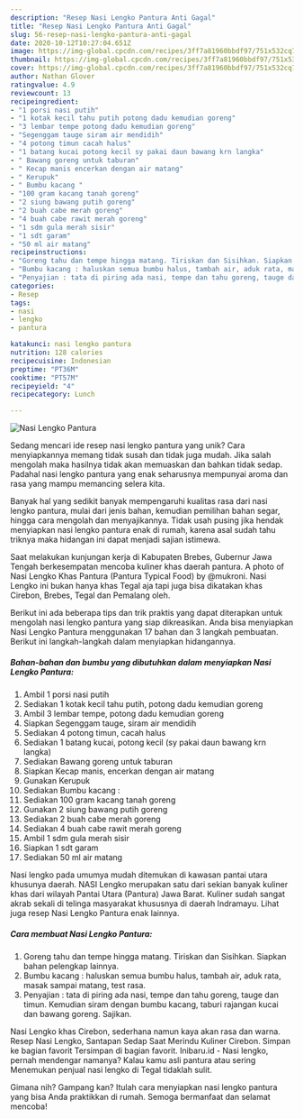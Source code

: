```yaml
---
description: "Resep Nasi Lengko Pantura Anti Gagal"
title: "Resep Nasi Lengko Pantura Anti Gagal"
slug: 56-resep-nasi-lengko-pantura-anti-gagal
date: 2020-10-12T10:27:04.651Z
image: https://img-global.cpcdn.com/recipes/3ff7a81960bbdf97/751x532cq70/nasi-lengko-pantura-foto-resep-utama.jpg
thumbnail: https://img-global.cpcdn.com/recipes/3ff7a81960bbdf97/751x532cq70/nasi-lengko-pantura-foto-resep-utama.jpg
cover: https://img-global.cpcdn.com/recipes/3ff7a81960bbdf97/751x532cq70/nasi-lengko-pantura-foto-resep-utama.jpg
author: Nathan Glover
ratingvalue: 4.9
reviewcount: 13
recipeingredient:
- "1 porsi nasi putih"
- "1 kotak kecil tahu putih potong dadu kemudian goreng"
- "3 lembar tempe potong dadu kemudian goreng"
- "Segenggam tauge siram air mendidih"
- "4 potong timun cacah halus"
- "1 batang kucai potong kecil sy pakai daun bawang krn langka"
- " Bawang goreng untuk taburan"
- " Kecap manis encerkan dengan air matang"
- " Kerupuk"
- " Bumbu kacang "
- "100 gram kacang tanah goreng"
- "2 siung bawang putih goreng"
- "2 buah cabe merah goreng"
- "4 buah cabe rawit merah goreng"
- "1 sdm gula merah sisir"
- "1 sdt garam"
- "50 ml air matang"
recipeinstructions:
- "Goreng tahu dan tempe hingga matang. Tiriskan dan Sisihkan. Siapkan bahan pelengkap lainnya."
- "Bumbu kacang : haluskan semua bumbu halus, tambah air, aduk rata, masak sampai matang, test rasa."
- "‎Penyajian : tata di piring ada nasi, tempe dan tahu goreng, tauge dan timun. Kemudian siram dengan bumbu kacang, taburi rajangan kucai dan bawang goreng. Sajikan."
categories:
- Resep
tags:
- nasi
- lengko
- pantura

katakunci: nasi lengko pantura 
nutrition: 128 calories
recipecuisine: Indonesian
preptime: "PT36M"
cooktime: "PT57M"
recipeyield: "4"
recipecategory: Lunch

---
```



![Nasi Lengko Pantura](https://img-global.cpcdn.com/recipes/3ff7a81960bbdf97/751x532cq70/nasi-lengko-pantura-foto-resep-utama.jpg)

Sedang mencari ide resep nasi lengko pantura yang unik? Cara menyiapkannya memang tidak susah dan tidak juga mudah. Jika salah mengolah maka hasilnya tidak akan memuaskan dan bahkan tidak sedap. Padahal nasi lengko pantura yang enak seharusnya mempunyai aroma dan rasa yang mampu memancing selera kita.

Banyak hal yang sedikit banyak mempengaruhi kualitas rasa dari nasi lengko pantura, mulai dari jenis bahan, kemudian pemilihan bahan segar, hingga cara mengolah dan menyajikannya. Tidak usah pusing jika hendak menyiapkan nasi lengko pantura enak di rumah, karena asal sudah tahu triknya maka hidangan ini dapat menjadi sajian istimewa.

Saat melakukan kunjungan kerja di Kabupaten Brebes, Gubernur Jawa Tengah berkesempatan mencoba kuliner khas daerah pantura. A photo of Nasi Lengko Khas Pantura (Pantura Typical Food) by @mukroni. Nasi Lengko ini bukan hanya khas Tegal aja tapi juga bisa dikatakan khas Cirebon, Brebes, Tegal dan Pemalang oleh.


Berikut ini ada beberapa tips dan trik praktis yang dapat diterapkan untuk mengolah nasi lengko pantura yang siap dikreasikan. Anda bisa menyiapkan Nasi Lengko Pantura menggunakan 17 bahan dan 3 langkah pembuatan. Berikut ini langkah-langkah dalam menyiapkan hidangannya.

<!--inarticleads1-->

##### Bahan-bahan dan bumbu yang dibutuhkan dalam menyiapkan Nasi Lengko Pantura:

1. Ambil 1 porsi nasi putih
1. Sediakan 1 kotak kecil tahu putih, potong dadu kemudian goreng
1. Ambil 3 lembar tempe, potong dadu kemudian goreng
1. Siapkan Segenggam tauge, siram air mendidih
1. Sediakan 4 potong timun, cacah halus
1. Sediakan 1 batang kucai, potong kecil (sy pakai daun bawang krn langka)
1. Sediakan  Bawang goreng untuk taburan
1. Siapkan  Kecap manis, encerkan dengan air matang
1. Gunakan  Kerupuk
1. Sediakan  Bumbu kacang :
1. Sediakan 100 gram kacang tanah goreng
1. Gunakan 2 siung bawang putih goreng
1. Sediakan 2 buah cabe merah goreng
1. Sediakan 4 buah cabe rawit merah goreng
1. Ambil 1 sdm gula merah sisir
1. Siapkan 1 sdt garam
1. Sediakan 50 ml air matang


Nasi lengko pada umumya mudah ditemukan di kawasan pantai utara khusunya daerah. NASI Lengko merupakan satu dari sekian banyak kuliner khas dari wilayah Pantai Utara (Pantura) Jawa Barat. Kuliner sudah sangat akrab sekali di telinga masyarakat khususnya di daerah Indramayu. Lihat juga resep Nasi Lengko Pantura enak lainnya. 

<!--inarticleads2-->

##### Cara membuat Nasi Lengko Pantura:

1. Goreng tahu dan tempe hingga matang. Tiriskan dan Sisihkan. Siapkan bahan pelengkap lainnya.
1. Bumbu kacang : haluskan semua bumbu halus, tambah air, aduk rata, masak sampai matang, test rasa.
1. ‎Penyajian : tata di piring ada nasi, tempe dan tahu goreng, tauge dan timun. Kemudian siram dengan bumbu kacang, taburi rajangan kucai dan bawang goreng. Sajikan.


Nasi Lengko khas Cirebon, sederhana namun kaya akan rasa dan warna. Resep Nasi Lengko, Santapan Sedap Saat Merindu Kuliner Cirebon. Simpan ke bagian favorit Tersimpan di bagian favorit. Inibaru.id - Nasi lengko, pernah mendengar namanya? Kalau kamu asli pantura atau sering Menemukan penjual nasi lengko di Tegal tidaklah sulit. 

Gimana nih? Gampang kan? Itulah cara menyiapkan nasi lengko pantura yang bisa Anda praktikkan di rumah. Semoga bermanfaat dan selamat mencoba!
